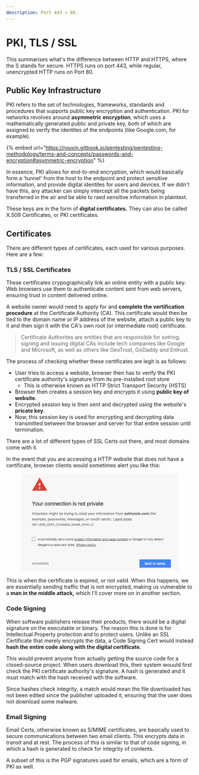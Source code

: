 ```yaml
---
description: Port 443 > 80.
---
```


# PKI, TLS / SSL

This summarises what's the difference between HTTP and HTTPS, where the S stands for secure. HTTPS runs on port 443, while regular, unencrypted HTTP runs on Port 80.

## Public Key Infrastructure

PKI refers to the set of technologies, frameworks, standards and procedures that supports public key encryption and authentication. PKI for networks revolves around **asymmetric encryption**, which uses a mathematically generated public and private key, both of which are assigned to verify the identites of the endpoints (like Google.com, for example).&#x20;

{% embed url="https://rouvin.gitbook.io/pentesting/pentesting-methodology/terms-and-concepts/passwords-and-encryption#asymmetric-encryption" %}

In essence, PKI allows for end-to-end encryption, which would basically form a 'tunnel' from the host to the endpoint and protect sensitive information, and provide digital identites for users and devices. If we didn't have this, any attacker can simply intercept all the packets being transferred in the air and be able to raed sensitive information in plaintext.

These keys are in the form of **digital certificates.** They can also be called X.509 Certificates, or PKI certificates.&#x20;

## Certificates

There are different types of certificates, each used for various purposes. Here are a few:

### TLS / SSL Certificates

These certificates crypographically link an online entity with a public key. Web browsers use them to authenticate content sent from web servers, ensuring trust in content delivered online.&#x20;

A website owner would need to apply for and **complete the vertification procedure** at the Certificate Authority (CA). This certificate would then be tied to the domain name or IP address of the website, attach a public key to it and then sign it with the CA's own root (or intermediate root) certificate.&#x20;

> Certificate Authorites are entities that are responsible for sotring, signing and issuing digital CAs include tech companies like Google and Microsoft, as well as others like GeoTrust, GoDaddy and Entrust.&#x20;

The process of checking whether these certificates are legit is as follows:

* User tries to access a website, browser then has to verify the PKI certificate authority's signature from its pre-installed root store
  * This is otherwise known as HTTP Strict Transport Security (HSTS)
* Browser then creates a session key and encrypts it using **public key of website.**&#x20;
* Encrypted session key is then sent and decrypted using the website's **pricate key**.&#x20;
* Now, this session key is used for encrypting and decrypting data transmitted between the browser and server for that entire session until termination.

There are a lot of different types of SSL Certs out there, and most domains come with it.&#x20;

In the event that you are accessing a HTTP website that does not have a certificate, browser clients would sometimes alert you like this:

<figure><img src="../../.gitbook/assets/image (163).png" alt=""><figcaption></figcaption></figure>

This is when the certificate is expired, or not valid. When this happens, we are essentially sending traffic that is not encrypted, making us vulnerable to a **man in the middle attack,** which I'll cover more on in another section.&#x20;

### Code Signing

When software publishers release their products, there would be a digital signature on the executable or binary. The reason this is done is for Intellectual Property protection and to protect users. Unlike an SSL Certificate that merely encrypts the data, a Code Signing Cert would instead **hash the entire code along with the digital certificate.**

This would prevent anyone from actually getting the source code for a closed-source project. When users download this, their system wouuld first check the PKI certificate authority's signature. A hash is generated and it must match with the hash received with the software.&#x20;

Since hashes check integrity, a match would mean the file downloaded has not been edited since the publisher uploaded it, ensuring that the user does not download some malware.&#x20;

### Email Signing

Email Certs, otherwise known as S/MIME certificates, are basically used to secure communications between two email clients. This encrypts data in transit and at rest. The process of this is similar to that of code signing, in which a hash is generated to check for integrity of contents.&#x20;

A subset of this is the PGP signatures used for emails, which are a form of PKI as well.&#x20;
